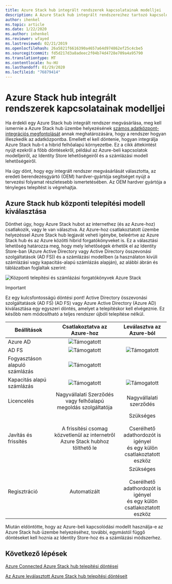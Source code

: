 ```yaml
---
title: Azure Stack hub integrált rendszerek kapcsolatainak modelljei
description: A Azure Stack hub integrált rendszereihez tartozó kapcsolódási modellek és egyéb üzembe helyezési tervezési döntések meghatározása.
author: ihenkel
ms.topic: article
ms.date: 1/22/2020
ms.author: inhenkel
ms.reviewer: wfayed
ms.lastreviewed: 02/21/2019
ms.openlocfilehash: 26a5821f6616390a4657a64d974862ef25c4cbe5
ms.sourcegitcommit: fd5d217d3a8adeec2f04b74d4728e709a4a95790
ms.translationtype: MT
ms.contentlocale: hu-HU
ms.lasthandoff: 01/29/2020
ms.locfileid: "76879414"
---
```

# <a name="azure-stack-hub-integrated-systems-connection-models"></a>Azure Stack hub integrált rendszerek kapcsolatainak modelljei
Ha érdekli egy Azure Stack hub integrált rendszer megvásárlása, meg kell ismernie a Azure Stack hub üzembe helyezésének [számos adatközpont-integrációs megfontolását](azure-stack-datacenter-integration.md) annak meghatározására, hogy a rendszer hogyan illeszkedik az adatközpontba. Emellett el kell döntenie, hogyan integrálja Azure Stack hub-t a hibrid felhőalapú környezetbe. Ez a cikk áttekintést nyújt ezekről a főbb döntésekről, például az Azure-beli kapcsolatok modelljeiről, az Identity Store lehetőségeiről és a számlázási modell lehetőségeiről.

Ha úgy dönt, hogy egy integrált rendszer megvásárlását választotta, az eredeti berendezésgyártó (OEM) hardver-gyártója segítséget nyújt a tervezési folyamat részletesebb ismertetésében. Az OEM hardver gyártója a tényleges telepítést is végrehajtja.

## <a name="choose-an-azure-stack-hub-deployment-connection-model"></a>Azure Stack hub központi telepítési modell kiválasztása
Dönthet úgy, hogy Azure Stack hubot az internethez (és az Azure-hoz) csatlakozik, vagy le van választva. Az Azure-hoz csatlakoztatott üzembe helyezéssel Azure Stack hub legjavát veheti igénybe, beleértve az Azure Stack hub és az Azure közötti hibrid forgatókönyveket is. Ez a választási lehetőség határozza meg, hogy mely lehetőségek érhetők el az Identity Store-ban (Azure Active Directory vagy Active Directory összevonási szolgáltatások (AD FS)) és a számlázási modellben (a használaton kívüli számlázási vagy kapacitás-alapú számlázás alapján), az alábbi ábrán és táblázatban foglaltak szerint:

![Központi telepítési és számlázási forgatókönyvek Azure Stack](media/azure-stack-connection-models/azure-stack-scenarios.png)
  
> [!IMPORTANT]
> Ez egy kulcsfontosságú döntési pont! Active Directory összevonási szolgáltatások (AD FS) (AD FS) vagy Azure Active Directory (Azure AD) kiválasztása egy egyszeri döntés, amelyet a telepítéskor kell elvégeznie. Ez később nem módosítható a teljes rendszer újbóli telepítése nélkül.  


|Beállítások|Csatlakoztatva az Azure-hoz|Leválasztva az Azure-ból|
|-----|:-----:|:-----:|
|Azure AD|![Támogatott](media/azure-stack-connection-models/check.png)| |
|AD FS|![Támogatott](media/azure-stack-connection-models/check.png)|![Támogatott](media/azure-stack-connection-models/check.png)|
|Fogyasztáson alapuló számlázás|![Támogatott](media/azure-stack-connection-models/check.png)| |
|Kapacitás alapú számlázás|![Támogatott](media/azure-stack-connection-models/check.png)|![Támogatott](media/azure-stack-connection-models/check.png)|
|Licencelés| Nagyvállalati Szerződés vagy felhőalapú megoldás szolgáltatója | Nagyvállalati szerződés |
|Javítás és frissítés|A frissítési csomag közvetlenül az internetről Azure Stack hubhoz tölthető le |  Szükséges<br><br>Cserélhető adathordozót is igényel<br> és egy külön csatlakoztatott eszköz |
| Regisztráció | Automatizált | Szükséges<br><br>Cserélhető adathordozót is igényel<br> és egy külön csatlakoztatott eszköz |

Miután eldöntötte, hogy az Azure-beli kapcsolódási modellt használja-e az Azure Stack hub üzembe helyezéséhez, további, egymástól függő döntéseket kell hoznia az Identity Store-hoz és a számlázási módszerhez.

## <a name="next-steps"></a>Következő lépések

[Azure Connected Azure Stack hub telepítési döntései](azure-stack-connected-deployment.md)

[Az Azure leválasztott Azure Stack hub telepítési döntéseit](azure-stack-disconnected-deployment.md)
